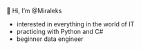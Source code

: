👋 Hi, I’m @Miraleks

- interested in everything in the world of IT
- practicing with Python and C#
- beginner data engineer

<!---
- 👀 I’m interested in ...
- 🌱 I’m currently learning ...
- 💞️ I’m looking to collaborate on ...
- 📫 How to reach me ...


Miraleks/Miraleks is a ✨ special ✨ repository because its `README.md` (this file) appears on your GitHub profile.
You can click the Preview link to take a look at your changes.
--->
